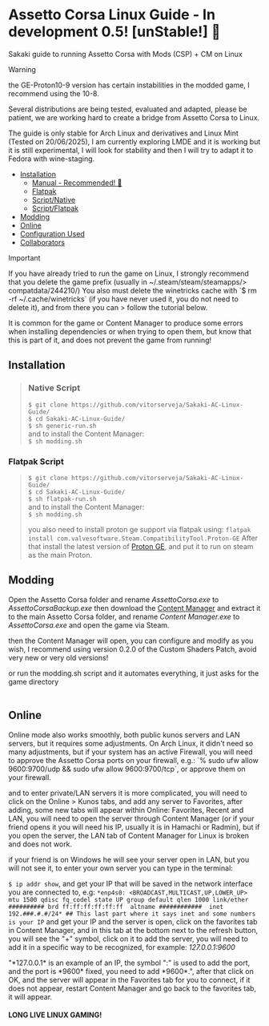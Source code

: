 # Assetto Corsa Linux Guide - In development 0.5! [unStable!] 🌠 
Sakaki guide to running Assetto Corsa with Mods (CSP) + CM on Linux<br>

> [!WARNING]
> the GE-Proton10-9 version has certain instabilities in the modded game, I recommend using the 10-8.
> <p>Several distributions are being tested, evaluated and adapted, please be patient, we are working hard to create a bridge from Assetto Corsa to Linux.</p>
> <p>The guide is only stable for Arch Linux and derivatives and Linux Mint (Tested on 20/06/2025), I am currently exploring LMDE and it is working but it is still
> experimental, I will look for stability and then I will try to adapt it to Fedora with wine-staging.</p>

- [Installation](#installation)
  - [Manual - Recommended! 🌠](doc/native.md)
  - [Flatpak](doc/flatpak.md)
  - [Script/Native](#native-script)
  - [Script/Flatpak](#flatpak-script)
- [Modding](#modding)
- [Online](#online)
- [Configuration Used](doc)
- [Collaborators](doc/thanks-to-collaborators.md)

> [!IMPORTANT]
> <p>If you have already tried to run the game on Linux, I strongly recommend that you delete the game prefix (usually in ~/.steam/steam/steamapps/> compatdata/244210/)
> You also must delete the winetricks cache with `$ rm -rf ~/.cache/winetricks` (if you have never used it, you do not need to delete it), and from there you can > follow the tutorial below.</p>
> <p>It is common for the game or Content Manager to produce some errors when installing dependencies or when trying to open them, but know that this is part of it, and does not prevent the game from running!</p>

## Installation
> ### Native Script
> `$ git clone https://github.com/vitorserveja/Sakaki-AC-Linux-Guide/`<br>
> `$ cd Sakaki-AC-Linux-Guide/`<br>
> `$ sh generic-run.sh`<br>
> and to install the Content Manager:  
> `$ sh modding.sh`

### Flatpak Script
> `$ git clone https://github.com/vitorserveja/Sakaki-AC-Linux-Guide/`<br>
> `$ cd Sakaki-AC-Linux-Guide/`<br>
> `$ sh flatpak-run.sh`<br>
> and to install the Content Manager:  
> `$ sh modding.sh`
> 
>you also need to install proton ge support via flatpak using: `flatpak install com.valvesoftware.Steam.CompatibilityTool.Proton-GE`
>After that install the latest version of [Proton GE](https://github.com/GloriousEggroll/proton-ge-custom), and put it to run on steam as the main Proton.  

## Modding

<p>

  Open the Assetto Corsa folder and rename *AssettoCorsa.exe* to *AssettoCorsaBackup.exe*
then download the [Content Manager](https://assettocorsa.club/content-manager.html) and extract it to the main Assetto Corsa folder, and rename *Content Manager.exe* to *AssettoCorsa.exe* and open the game via Steam.</p>
<p>then the Content Manager will open, you can configure and modify as you wish, I recommend using version 0.2.0 of the Custom Shaders Patch, avoid very new or very old versions!</p>
or run the modding.sh script and it automates everything, it just asks for the game directory
<br><br>

## Online

<p>Online mode also works smoothly, both public kunos servers and LAN servers, but it requires some adjustments. On Arch Linux, it didn't need so many adjustments, but if your system has an active Firewall, you will need to approve the Assetto Corsa ports on your firewall, e.g.: `% sudo ufw allow 9600:9700/udp && sudo ufw allow 9600:9700/tcp`, or approve them on your firewall.</p>

<p>and to enter private/LAN servers it is more complicated, you will need to click on the Online > Kunos tabs, and add any server to Favorites, after adding, some new tabs will appear within Online: Favorites, Recent and LAN, you will need to open the server through Content Manager (or if your friend opens it you will need his IP, usually it is in Hamachi or Radmin), but if you open the server, the LAN tab of Content Manager for Linux is broken and does not work.</p>
</p>if your friend is on Windows he will see your server open in LAN, but you will not see it, to enter your own server you can type in the terminal: 
<p>
  
`$ ip addr show`, and get your IP that will be saved in the network interface you are connected to, e.g: `*enp4s0: <BROADCAST,MULTICAST,UP,LOWER_UP> mtu 1500 qdisc fq_codel state UP group default qlen 1000
link/ether ########## brd ff:ff:ff:ff:ff:ff 
altname ############ 
inet 192.###.#.#/24* ## This last part where it says inet and some numbers is your IP`
and get your IP and the server is open, click on the favorites tab in Content Manager, and in this tab at the bottom next to the refresh button, you will see the "+" symbol, click on it to add the server, you will need to add it in a specific way to be recognized, for example: *127.0.0.1:9600*</p>
<p>"*127.0.0.1* is an example of an IP, the symbol ":" is used to add the port, and the port is *9600* fixed, you need to add *9600*.", after that click on OK, and the server will appear in the Favorites tab for you to connect, if it does not appear, restart Content Manager and go back to the favorites tab, it will appear.
</p>

#### LONG LIVE LINUX GAMING!
